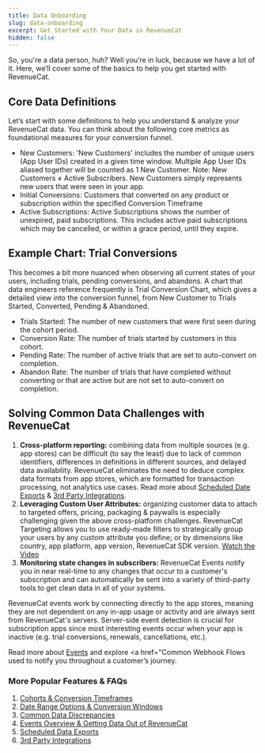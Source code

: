 ```yaml
---
title: Data Onboarding
slug: data-onboarding
excerpt: Get Started with Your Data in RevenueCat
hidden: false
---
```


So, you're a data person, huh? Well you’re in luck, because we have a lot of it. Here, we’ll cover some of the basics to help you get started with RevenueCat. 

## Core Data Definitions

Let’s start with some definitions to help you understand & analyze your RevenueCat data. You can think about the following core metrics as foundational measures for your conversion funnel. 

* New Customers: 'New Customers' includes the number of unique users (App User IDs) created in a given time window. Multiple App User IDs aliased together will be counted as 1 New Customer. Note: New Customers ≠ Active Subscribers. New Customers simply represents new users that were seen in your app. 
* Initial Conversions: Customers that converted on any product or subscription within the specified Conversion Timeframe 
* Active Subscriptions: Active Subscriptions shows the number of unexpired, paid subscriptions. This includes active paid subscriptions which may be cancelled, or within a grace period, until they expire. 

## Example Chart: Trial Conversions

This becomes a bit more nuanced when observing all current states of your users, including trials, pending conversions, and abandons. A chart that data engineers reference frequently is Trial Conversion Chart, which gives a detailed view into the conversion  funnel, from New Customer to Trials Started, Converted, Pending & Abandoned. 
  
* Trials Started: The number of new customers that were first seen during the cohort period.
* Conversion Rate: The number of trials started by customers in this cohort.
* Pending Rate: The number of active trials that are set to auto-convert on completion.
* Abandon Rate: The number of trials that have completed without converting or that are active but are not set to auto-convert on completion.

## Solving Common Data Challenges with RevenueCat

1. <b>Cross-platform reporting:</b> combining data from multiple sources (e.g. app stores) can be difficult (to say the least) due to lack of common identifiers, differences in definitions in different sources, and delayed data availability. RevenueCat eliminates the need to deduce complex data formats from app stores, which are formatted for transaction processing, not analytics use cases. Read more about <a href="https://www.revenuecat.com/docs/integrations/scheduled-data-exports">Scheduled Date Exports</a> & <a href="https://www.revenuecat.com/docs/integrations/third-party-integrations">3rd Party Integrations</a>.
2. <b>Leveraging Custom User Attributes:</b> organizing customer data to attach to targeted offers, pricing, packaging & paywalls is especially challenging given the above cross-platform challenges. RevenueCat Targeting allows you to use ready-made filters to strategically group your users by any custom attribute you define; or by dimensions like country, app platform, app version, RevenueCat SDK version. <a href="https://www.youtube.com/watch?v=NLNp_q7_RAQ">Watch the Video</a>
3. <b>Monitoring state changes in subscribers:</b> RevenueCat Events notify you in near real-time to any changes that occur to a customer's subscription and can automatically be sent into a variety of third-party tools to get clean data in all of your systems.

RevenueCat events work by connecting directly to the app stores, meaning they are not dependent on any in-app usage or activity and are always sent from RevenueCat's servers. Server-side event detection is crucial for subscription apps since most interesting events occur when your app is inactive (e.g. trial conversions, renewals, cancellations, etc.).

Read more about <a href="https://www.revenuecat.com/docs/integrations/integrations">Events</a> and explore <a href="Common Webhook Flows used to notify you throughout a customer’s journey. 


### More Popular Features & FAQs

1. <a href="https://www.revenuecat.com/docs/dashboard-and-metrics/charts/initial-conversion-chart#conversion-timeframe">Cohorts & Conversion Timeframes</a>
2. <a href="https://www.revenuecat.com/docs/dashboard-and-metrics/charts#date-range">Date Range Options & Conversion Windows</a>
3. <a href="https://community.revenuecat.com/featured-articles-55/about-data-discrepancies-116">Common Data Discrepancies</a>
4. <a href="https://www.revenuecat.com/docs/integrations/integrations">Events Overview & Getting Data Out of RevenueCat</a>
5. <a href="https://www.revenuecat.com/docs/integrations/scheduled-data-exports">Scheduled Data Exports</a>
6. <a href="https://www.revenuecat.com/docs/integrations/third-party-integrations">3rd Party Integrations</a>

